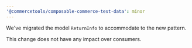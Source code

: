 ```yaml
---
'@commercetools/composable-commerce-test-data': minor
---
```


We've migrated the model `ReturnInfo` to accommodate to the new pattern.

This change does not have any impact over consumers.
